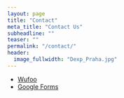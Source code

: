 ```yaml
---
layout: page
title: "Contact"
meta_title: "Contact Us"
subheadline: ""
teaser: ""
permalink: "/contact/"
header:
  image_fullwidth: "Dexp_Praha.jpg"
---
```


- [Wufoo][1]
- [Google Forms][2]


 [1]: http://www.wufoo.com/
 [2]: https://www.google.com/intl/de_de/forms/about/
